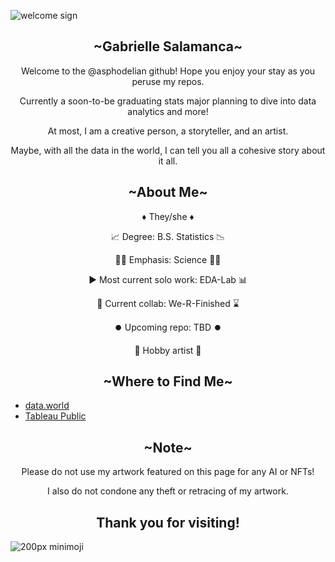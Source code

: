 ![welcome sign](https://user-images.githubusercontent.com/125179245/232682841-8da86327-7bc5-4c5c-a8c5-ba44fd04f424.png)
<h2 align = "center"> ~Gabrielle Salamanca~ </h2>

<p align = "center"> Welcome to the @asphodelian github! Hope you enjoy your stay as you peruse my repos.</p>
<p align = "center"> Currently a soon-to-be graduating stats major planning to dive into data analytics and more!</p> 
<p align = "center"> At most, I am a creative person, a storyteller, and an artist. </p>
<p align = "center"> Maybe, with all the data in the world, I can tell you all a cohesive story about it all.</p>

<h2 align = "center"> ~About Me~ </h2>
<p align = "center"> ♦️ They/she ♦️ </p>
<p align = "center"> 📈 Degree: B.S. Statistics 📉 </p>
<p align = "center"> 🧑‍💻 Emphasis: Science 🧑‍💻 </p>
<p align = "center"> ▶️ Most current solo work: EDA-Lab 📊 </p>
<p align = "center"> 🤝 Current collab: We-R-Finished ⌛ </p>
<p align = "center"> ⏺️ Upcoming repo: TBD ⏺️ </p>
<p align = "center"> 🎨 Hobby artist 🎨 </p>

<h2 align = "center"> ~Where to Find Me~ </h2>

<div class = "container">
 <ul class = "mb-0 pl-0 text-center">
  <li> <a href = "https://data.world/asphodelian"> data.world </a> </li>
  <li> <a href = "https://public.tableau.com/app/profile/gabrielle.salamanca"> Tableau Public </a> </li>
 </ul>
</div>

<h2 align = "center"> ~Note~ </h2>
<p align="center">
Please do not use my artwork featured on this page for any AI or NFTs! 
</p>
<p align = "center">
I also do not condone any theft or retracing of my artwork.
</p>

<h2 align = "center"> Thank you for visiting! </h2>

![200px minimoji](https://github.com/asphodelian/asphodelian/assets/125179245/b855cc00-2ecd-42b9-89ac-4868a8ae25c3)

<!---
asphodelian/asphodelian is a ✨ special ✨ repository because its `README.md` (this file) appears on your GitHub profile.
You can click the Preview link to take a look at your changes.
--->
